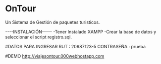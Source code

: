 # OnTour
Un Sistema de Gestión de paquetes turisticos.

----INSTALACIÓN-----
-Tener Instalado XAMPP 
-Crear la base de datos y seleccionar el script registro.sql.


#DATOS PARA INGRESAR 
RUT : 20987123-5
CONTRASEÑA : prueba

#DEMO
http://viajesontour.000webhostapp.com
